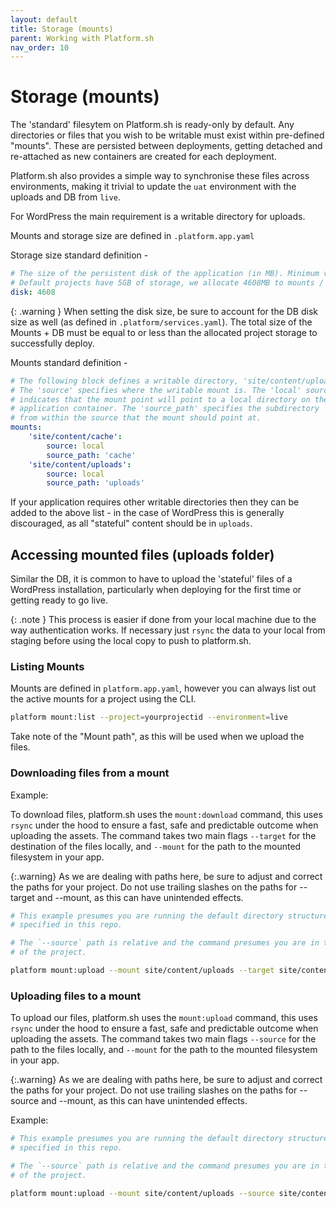 ```yaml
---
layout: default
title: Storage (mounts)
parent: Working with Platform.sh
nav_order: 10
---
```


# Storage (mounts)

The 'standard' filesytem on Platform.sh is ready-only by default. Any directories or files that you wish to be writable must exist within pre-defined "mounts". These are persisted between deployments, getting detached and re-attached as new containers are created for each deployment.

Platform.sh also provides a simple way to synchronise these files across environments, making it trivial to update the `uat` environment with the uploads and DB from `live`.

For WordPress the main requirement is a writable directory for uploads.

Mounts and storage size are defined in `.platform.app.yaml`

Storage size standard definition - 
```yaml
# The size of the persistent disk of the application (in MB). Minimum value is 128.
# Default projects have 5GB of storage, we allocate 4608MB to mounts / uploads, and 512 to DB disk.
disk: 4608
```

{: .warning }
When setting the disk size, be sure to account for the DB disk size as well (as defined in `.platform/services.yaml`). The total size of the Mounts + DB must be equal to or less than the allocated project storage to successfully deploy.


Mounts standard definition - 
```yaml
# The following block defines a writable directory, 'site/content/uploads'
# The 'source' specifies where the writable mount is. The 'local' source
# indicates that the mount point will point to a local directory on the
# application container. The 'source_path' specifies the subdirectory
# from within the source that the mount should point at. 
mounts:
    'site/content/cache':
        source: local
        source_path: 'cache'
    'site/content/uploads':
        source: local
        source_path: 'uploads'
```

If your application requires other writable directories then they can be added to the above list - in the case of WordPress this is generally discouraged, as all "stateful" content should be in `uploads`.


## Accessing mounted files (uploads folder)

Similar the DB, it is common to have to upload the 'stateful' files of a WordPress installation, particularly when deploying for the first time or getting ready to go live.

{: .note }
This process is easier if done from your local machine due to the way authentication works. If necessary just `rsync` the data to your local from staging before using the local copy to push to platform.sh.

### Listing Mounts
Mounts are defined in `platform.app.yaml`, however you can always list out the active mounts for a project using the CLI.

```bash
platform mount:list --project=yourprojectid --environment=live
```

Take note of the "Mount path", as this will be used when we upload the files.

### Downloading files from a mount

Example: 

To download files, platform.sh uses the `mount:download` command, this uses `rsync` under the hood to ensure a fast, safe and predictable outcome when uploading the assets. The command takes two main flags `--target` for the destination of the files locally, and `--mount` for the path to the mounted filesystem in your app.

{:.warning}
As we are dealing with paths here, be sure to adjust and correct the paths for your project. Do not use trailing slashes on the paths for --target and --mount, as this can have unintended effects.

```bash
# This example presumes you are running the default directory structure of this project as
# specified in this repo. 

# The `--source` path is relative and the command presumes you are in the root directory  
# of the project.

platform mount:upload --mount site/content/uploads --target site/content/uploads --project=yourprojectid --environment=live
```

### Uploading files to a mount

To upload our files, platform.sh uses the `mount:upload` command, this uses `rsync` under the hood to ensure a fast, safe and predictable outcome when uploading the assets. The command takes two main flags `--source` for the path to the files locally, and `--mount` for the path to the mounted filesystem in your app.

{:.warning}
As we are dealing with paths here, be sure to adjust and correct the paths for your project. Do not use trailing slashes on the paths for --source and --mount, as this can have unintended effects.

Example: 
```bash
# This example presumes you are running the default directory structure of this project as
# specified in this repo. 

# The `--source` path is relative and the command presumes you are in the root directory  
# of the project.

platform mount:upload --mount site/content/uploads --source site/content/uploads --project=yourprojectid --environment=live
```
